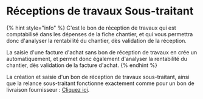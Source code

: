 # Réceptions de travaux Sous-traitant

{% hint style="info" %}
C'est le bon de réception de travaux qui est comptabilisé dans les dépenses de la fiche chantier, et qui vous permettra donc d'analyser la rentabilité du chantier, dès validation de la réception.

La saisie d'une facture d'achat sans bon de réception de travaux en crée un automatiquement, et permet donc également d'analyser la rentabilité du chantier, dès validation de la facture d'achat.
{% endhint %}



La création et saisie d'un bon de réception de travaux sous-traitant, ainsi que la relance sous-traitant fonctionne exactement comme pour un bon de livraison fournisseur : [Cliquez ici](bons-de-livraison-fournisseur-bl.md).

